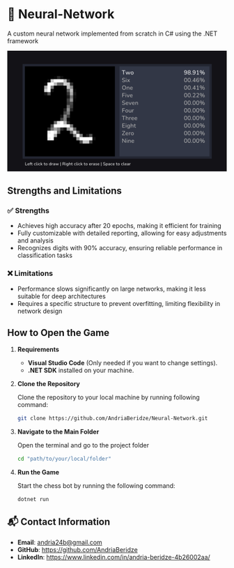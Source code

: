 # 🧠 Neural-Network
A custom neural network implemented from scratch in C# using the .NET framework

![alt text](<Neural-Network/Resources/Media/Screenshot.png>)

## Strengths and Limitations

### ✅ Strengths  
* Achieves high accuracy after 20 epochs, making it efficient for training  
* Fully customizable with detailed reporting, allowing for easy adjustments and analysis  
* Recognizes digits with 90% accuracy, ensuring reliable performance in classification tasks  

### ❌ Limitations  
* Performance slows significantly on large networks, making it less suitable for deep architectures  
* Requires a specific structure to prevent overfitting, limiting flexibility in network design

## How to Open the Game

1. **Requirements** 

    * **Visual Studio Code** (Only needed if you want to change settings).
    * **.NET SDK** installed on your machine.

2. **Clone the Repository**  
   
   Clone the repository to your local machine by running following command:  

   ```bash
   git clone https://github.com/AndriaBeridze/Neural-Network.git
   ```

3. **Navigate to the Main Folder**

    Open the terminal and go to the project folder

    ```bash
    cd "path/to/your/local/folder"
    ```

4. **Run the Game**

    Start the chess bot by running the following command:

    ```bash
    dotnet run
    ```

## 📬 Contact Information 

- **Email**: andria24b@gmail.com
- **GitHub**: https://github.com/AndriaBeridze
- **LinkedIn**: https://www.linkedin.com/in/andria-beridze-4b26002aa/
